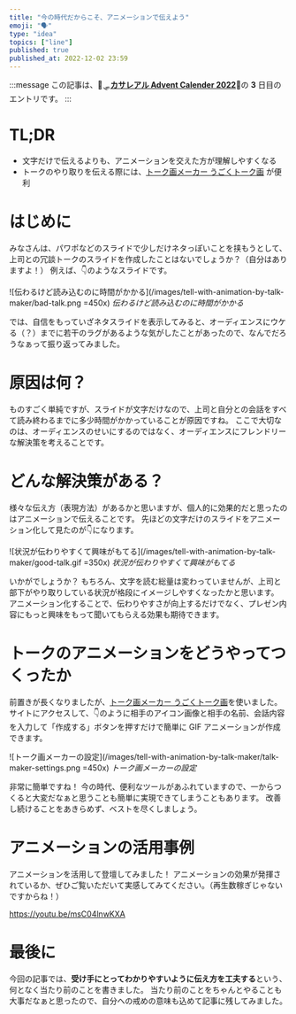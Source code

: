 ```yaml
---
title: "今の時代だからこそ、アニメーションで伝えよう"
emoji: "🗣"
type: "idea"
topics: ["line"]
published: true
published_at: 2022-12-02 23:59
---
```


:::message
この記事は、🦌🛷[**カサレアル Advent Calender 2022**](https://qiita.com/advent-calendar/2022/casareal)🎄の **3** 日目のエントリです。
:::

# TL;DR

* 文字だけで伝えるよりも、アニメーションを交えた方が理解しやすくなる
* トークのやり取りを伝える際には、[トーク画メーカー うごくトーク画](https://www.mojimaru.com/talk/talkanime.html) が便利

# はじめに

みなさんは、パワポなどのスライドで少しだけネタっぽいことを挟もうとして、上司との冗談トークのスライドを作成したことはないでしょうか？（自分はありますよ！）
例えば、👇のようなスライドです。

![伝わるけど読み込むのに時間がかかる](/images/tell-with-animation-by-talk-maker/bad-talk.png =450x)
*伝わるけど読み込むのに時間がかかる*

では、自信をもっていざネタスライドを表示してみると、オーディエンスにウケる（？）までに若干のラグがあるような気がしたことがあったので、なんでだろうなぁって振り返ってみました。

# 原因は何？

ものすごく単純ですが、スライドが文字だけなので、上司と自分との会話をすべて読み終わるまでに多少時間がかかっていることが原因ですね。
ここで大切なのは、オーディエンスのせいにするのではなく、オーディエンスにフレンドリーな解決策を考えることです。

# どんな解決策がある？

様々な伝え方（表現方法）があるかと思いますが、個人的に効果的だと思ったのはアニメーションで伝えることです。
先ほどの文字だけのスライドをアニメーション化して見たのが👇になります。

![状況が伝わりやすくて興味がもてる](/images/tell-with-animation-by-talk-maker/good-talk.gif =350x)
*状況が伝わりやすくて興味がもてる*

いかがでしょうか？
もちろん、文字を読む総量は変わっていませんが、上司と部下がやり取りしている状況が格段にイメージしやすくなったかと思います。
アニメーション化することで、伝わりやすさが向上するだけでなく、プレゼン内容にもっと興味をもって聞いてもらえる効果も期待できます。

# トークのアニメーションをどうやってつくったか

前置きが長くなりましたが、[トーク画メーカー うごくトーク画](https://www.mojimaru.com/talk/talkanime.html)を使いました。
サイトにアクセスして、👇のように相手のアイコン画像と相手の名前、会話内容を入力して「作成する」ボタンを押すだけで簡単に GIF アニメーションが作成できます。

![トーク画メーカーの設定](/images/tell-with-animation-by-talk-maker/talk-maker-settings.png =450x)
*トーク画メーカーの設定*

非常に簡単ですね！
今の時代、便利なツールがあふれていますので、一からつくると大変だなぁと思うことも簡単に実現できてしまうこともあります。
改善し続けることをあきらめず、ベストを尽くしましょう。

# アニメーションの活用事例

アニメーションを活用して登壇してみました！
アニメーションの効果が発揮されているか、ぜひご覧いただいて実感してみてください。（再生数稼ぎじゃないですからね！）

https://youtu.be/msC04lnwKXA

# 最後に

今回の記事では、**受け手にとってわかりやすいように伝え方を工夫する**という、何となく当たり前のことを書きました。
当たり前のことをちゃんとやることも大事だなぁと思ったので、自分への戒めの意味も込めて記事に残してみました。
